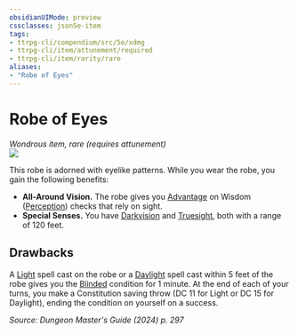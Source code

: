 ```yaml
---
obsidianUIMode: preview
cssclasses: json5e-item
tags:
- ttrpg-cli/compendium/src/5e/xdmg
- ttrpg-cli/item/attunement/required
- ttrpg-cli/item/rarity/rare
aliases: 
- "Robe of Eyes"
---
```

# Robe of Eyes
*Wondrous item, rare (requires attunement)*  
![](Mechanics/items/img/robe-of-eyes.webp#right)


This robe is adorned with eyelike patterns. While you wear the robe, you gain the following benefits:

- **All-Around Vision.** The robe gives you [Advantage](Mechanics/rules/variant-rules/advantage-xphb.md) on Wisdom ([Perception](Mechanics/rules/skills.md#Perception)) checks that rely on sight.  
- **Special Senses.** You have [Darkvision](Mechanics/rules/senses.md#Darkvision) and [Truesight](Mechanics/rules/senses.md#Truesight), both with a range of 120 feet.  

## Drawbacks

A [Light](Mechanics/spells/light-xphb.md) spell cast on the robe or a [Daylight](Mechanics/spells/daylight-xphb.md) spell cast within 5 feet of the robe gives you the [Blinded](Mechanics/rules/conditions.md#Blinded) condition for 1 minute. At the end of each of your turns, you make a Constitution saving throw (DC 11 for Light or DC 15 for Daylight), ending the condition on yourself on a success.

*Source: Dungeon Master's Guide (2024) p. 297*